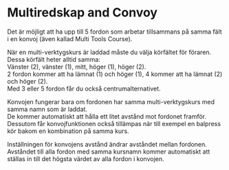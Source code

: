 # Multiredskap and Convoy
  
Det är möjligt att ha upp till 5 fordon som arbetar tillsammans på samma fält i en konvoj (även kallad Multi Tools Course).  

  
När en multi-verktygskurs är laddad måste du välja körfältet för föraren.  
Dessa körfält heter alltid samma:  
Vänster (2), vänster (1), mitt, höger (1), höger (2).  
2 fordon kommer att ha lämnat (1) och höger (1), 4 kommer att ha lämnat (2) och höger (2).  
Med 3 eller 5 fordon får du också centrumalternativet.  

  
Konvojen fungerar bara om fordonen har samma multi-verktygskurs med samma namn som är laddat.  
De kommer automatiskt att hålla ett litet avstånd mot fordonet framför.  
Dessutom får konvojfunktionen också tillämpas när till exempel en balpress kör bakom en kombination på samma kurs.  

  
Inställningen för konvojens avstånd ändrar avståndet mellan fordonen.  
Avståndet till alla fordon med samma kursnamn kommer automatiskt att ställas in till det högsta värdet av alla fordon i konvojen.  
